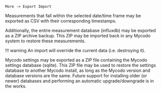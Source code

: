 `More -> Export Import`

Measurements that fall within the selected date/time frame may be exported as CSV with their corresponding timestamps.

Additionally, the entire measurement database (influxdb) may be exported as a ZIP archive backup. This ZIP may be imported back in any Mycodo system to restore these measurements.

!!! warning
    An import will override the current data (i.e. destroying it).

Mycodo settings may be exported as a ZIP file containing the Mycodo settings database (sqlite). This ZIP file may be used to restore the settings database to another Mycodo install, as long as the Mycodo version and database versions are the same. Future support for installing older (or newer) databases and performing an automatic upgrade/downgrade is in the works.
